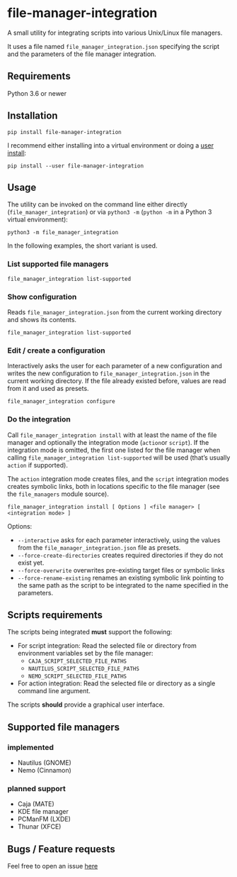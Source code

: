 # file-manager-integration

A small utility for integrating scripts into various Unix/Linux file managers.

It uses a file named `file_manager_integration.json` specifying the script
and the parameters of the file manager integration.

## Requirements

Python 3.6 or newer

## Installation

```
pip install file-manager-integration
```

I recommend either installing into a virtual environment or doing a
[user install](https://pip.pypa.io/en/stable/user_guide/#user-installs):

```
pip install --user file-manager-integration
```

## Usage

The utility can be invoked on the command line either directly
(`file_manager_integration`) or via `python3 -m`
(`python -m` in a Python 3 virtual environment):

```
python3 -m file_manager_integration
```

In the following examples, the short variant is used.

### List supported file managers

```
file_manager_integration list-supported
```

### Show configuration

Reads `file_manager_integration.json` from the current working directory
and shows its contents.

```
file_manager_integration list-supported
```

### Edit / create a configuration

Interactively asks the user for each parameter of a new configuration
and writes the new configuration to `file_manager_integration.json`
in the current working directory.
If the file already existed before, values are read from it and used as presets.

```
file_manager_integration configure
```

### Do the integration

Call `file_manager_integration install` with at least the name of the file manager
and optionally the integration mode (`action`or `script`).
If the integration mode is omitted, the first one listed for the file manager
when calling `file_manager_integration list-supported` will be used
(that’s usually `action` if supported).

The `action` integration mode creates files,
and the `script` integration modes creates symbolic links,
both in locations specific to the file manager (see the `file_managers` module source).

```
file_manager_integration install [ Options ] <file manager> [ <integration mode> ]
```

Options:
- `--interactive` asks for each parameter interactively, using the values from the
  `file_manager_integration.json` file as presets.
- `--force-create-directories` creates required directories if they do not exist yet.
- `--force-overwrite` overwrites pre-existing target files or symbolic links
- `--force-rename-existing` renames an existing symbolic link pointing to the same
  path as the script to be integrated to the name specified in the parameters.

## Scripts requirements

The scripts being integrated **must** support the following:

- For script integration:
  Read the selected file or directory from environment variables
  set by the file manager:
  - `CAJA_SCRIPT_SELECTED_FILE_PATHS`
  - `NAUTILUS_SCRIPT_SELECTED_FILE_PATHS`
  - `NEMO_SCRIPT_SELECTED_FILE_PATHS`
- For action integration:
  Read the selected file or directory as a single command line argument.

The scripts **should** provide a graphical user interface.

## Supported file managers

### implemented

- Nautilus (GNOME)
- Nemo (Cinnamon)

### planned support

- Caja (MATE)
- KDE file manager
- PCManFM (LXDE)
- Thunar (XFCE)

## Bugs / Feature requests

Feel free to open an issue [here](https://github.com/blackstream-x/file-manager-integration/issues)
